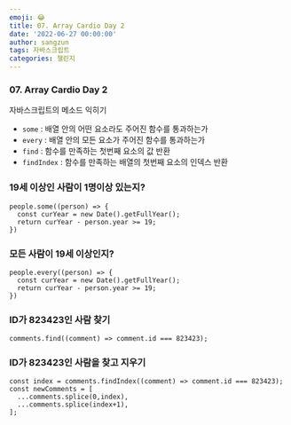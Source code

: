 ```yaml
---
emoji: 😂
title: 07. Array Cardio Day 2
date: '2022-06-27 00:00:00'
author: sangzun
tags: 자바스크립트
categories: 챌린지
---
```


### 07. Array Cardio Day 2

자바스크립트의 메소드 익히기

- `some` : 배열 안의 어떤 요소라도 주어진 함수를 통과하는가
- `every` : 배열 안의 모든 요소가 주어진 함수를 통과하는가
- `find` : 함수를 만족하는 첫번째 요소의 값 반환
- `findIndex` : 함수를 만족하는 배열의 첫번째 요소의 인덱스 반환

### 19세 이상인 사람이 1명이상 있는지?

```
people.some((person) => {
  const curYear = new Date().getFullYear();
  return curYear - person.year >= 19;
})
```

### 모든 사람이 19세 이상인지?

```
people.every((person) => {
  const curYear = new Date().getFullYear();
  return curYear - person.year >= 19;
})
```

### ID가 823423인 사람 찾기

```
comments.find((comment) => comment.id === 823423);
```

### ID가 823423인 사람을 찾고 지우기

```
const index = comments.findIndex((comment) => comment.id === 823423);
const newComments = [
  ...comments.splice(0,index),
  ...comments.splice(index+1),
];
```
